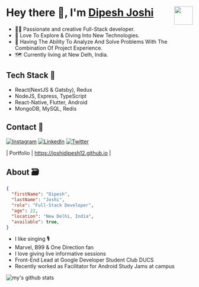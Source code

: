 # Hey there 👋, I'm [Dipesh Joshi](https://joshidipesh12.github.io) <img width="50" style="float: right;" src="https://media.giphy.com/media/1fhj2FW0661V3Nb2Me/giphy.gif">

- 👨‍💻 Passionate and creative Full-Stack developer. 
- 🚀 Love To Explore & Diving Into New Technologies.
- 🎯 Having The Ability To Analyze And Solve Problems With The Combination Of Project Experience.
- 🗺 Currently living at New Delh, India.

## Tech Stack 🎒

- React(NextJS & Gatsby), Redux
- NodeJS, Express, TypeScript
- React-Native, Flutter, Android
- MongoDB, MySQL, Redis


## Contact 🤝

[![Instagram][insta-shield]][insta-url] [![LinkedIn][linkedin-shield]][linkedin-url] [![Twitter][twitter-shield]][twitter-url]

| Portfolio  | https://joshidipesh12.github.io |

## About 🗃 
  
```json
{
  "firstName": "Dipesh",
  "lastName": "Joshi",
  "role": "Full-Stack Developer",
  "age": 22,
  "location": "New Delhi, India",
  "available": true,
}
```

- I like singing 🎙️
- Marvel, B99 & One Direction fan
- I love giving live informative sessions
- Front-End Lead at Google Developer Student Club DUCS
- Recently worked as Facilitator for Android Study Jams at campus

![my's github stats](https://github-readme-stats.vercel.app/api?username=joshidipesh12&show_icons=true&title_color=fff&icon_color=79ff97&text_color=9f9f9f&bg_color=000)
   
[linkedin-shield]: https://img.shields.io/badge/-LinkedIn-black.svg?style=for-the-badge&logo=linkedin&colorB=555
[linkedin-url]: https://linkedin.com/in/joshidipesh12
[insta-shield]: https://img.shields.io/badge/Instagram-E4405F?style=for-the-badge&logo=instagram&logoColor=white
[insta-url]: https://www.instagram.com/_joshi_dipesh_/
[twitter-shield]: https://img.shields.io/badge/Twitter-1DA1F2?style=for-the-badge&logo=twitter&logoColor=white
[twitter-url]: https://twitter.com/_joshi_dipesh_
